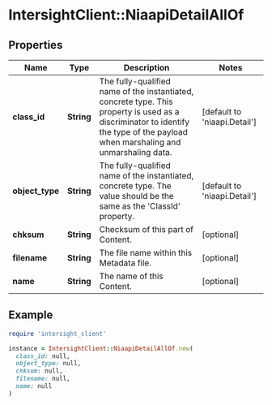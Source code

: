 # IntersightClient::NiaapiDetailAllOf

## Properties

| Name | Type | Description | Notes |
| ---- | ---- | ----------- | ----- |
| **class_id** | **String** | The fully-qualified name of the instantiated, concrete type. This property is used as a discriminator to identify the type of the payload when marshaling and unmarshaling data. | [default to &#39;niaapi.Detail&#39;] |
| **object_type** | **String** | The fully-qualified name of the instantiated, concrete type. The value should be the same as the &#39;ClassId&#39; property. | [default to &#39;niaapi.Detail&#39;] |
| **chksum** | **String** | Checksum of this part of Content. | [optional] |
| **filename** | **String** | The file name within this Metadata file. | [optional] |
| **name** | **String** | The name of this Content. | [optional] |

## Example

```ruby
require 'intersight_client'

instance = IntersightClient::NiaapiDetailAllOf.new(
  class_id: null,
  object_type: null,
  chksum: null,
  filename: null,
  name: null
)
```

